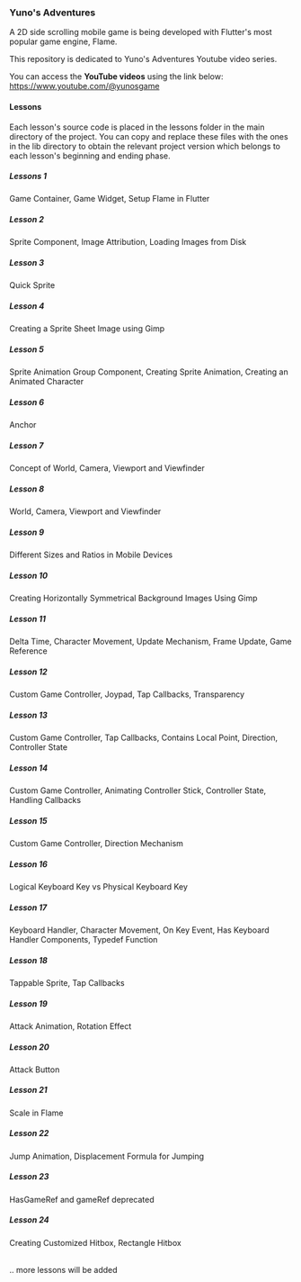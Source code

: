 ### Yuno's Adventures

A 2D side scrolling mobile game is being developed with Flutter's most popular game engine, Flame.

This repository is dedicated to Yuno's Adventures Youtube video series. 

You can access the **YouTube videos** using the link below: <br/>
https://www.youtube.com/@yunosgame

#### Lessons

Each lesson's source code is placed in the lessons folder in the main directory of the project. You can copy and replace these files with the ones in the lib directory to obtain the relevant project version which belongs to each lesson's beginning and ending phase.

##### Lessons 1

Game Container, Game Widget, Setup Flame in Flutter

##### Lesson 2

Sprite Component, Image Attribution, Loading Images from Disk

##### Lesson 3

Quick Sprite

##### Lesson 4

Creating a Sprite Sheet Image using Gimp

##### Lesson 5

Sprite Animation Group Component, Creating Sprite Animation, Creating an Animated Character

##### Lesson 6

Anchor

##### Lesson 7

Concept of World, Camera, Viewport and Viewfinder

##### Lesson 8

World, Camera, Viewport and Viewfinder

##### Lesson 9

Different Sizes and Ratios in Mobile Devices

##### Lesson 10

Creating Horizontally Symmetrical Background Images Using Gimp

##### Lesson 11

Delta Time, Character Movement, Update Mechanism, Frame Update, Game Reference

##### Lesson 12

Custom Game Controller, Joypad, Tap Callbacks, Transparency

##### Lesson 13

Custom Game Controller, Tap Callbacks, Contains Local Point, Direction, Controller State

##### Lesson 14

Custom Game Controller, Animating Controller Stick, Controller State, Handling Callbacks

##### Lesson 15

Custom Game Controller, Direction Mechanism

##### Lesson 16

Logical Keyboard Key vs Physical Keyboard Key

##### Lesson 17

Keyboard Handler, Character Movement, On Key Event, Has Keyboard Handler Components, Typedef Function

##### Lesson 18

Tappable Sprite, Tap Callbacks

##### Lesson 19

Attack Animation, Rotation Effect

##### Lesson 20

Attack Button

##### Lesson 21

Scale in Flame

##### Lesson 22

Jump Animation, Displacement Formula for Jumping

##### Lesson 23

HasGameRef and gameRef deprecated

##### Lesson 24

Creating Customized Hitbox, Rectangle Hitbox



<br/>.. more lessons will be added
